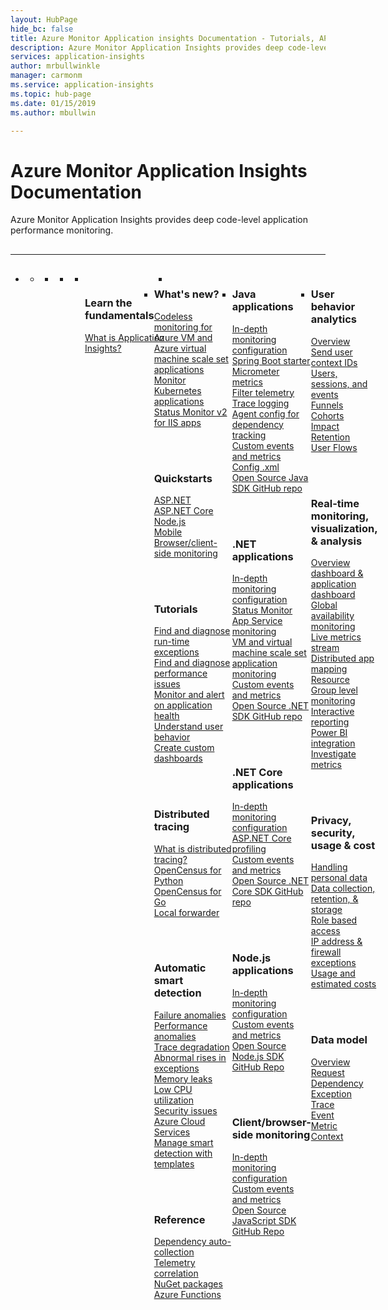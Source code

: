 ```yaml
---
layout: HubPage
hide_bc: false
title: Azure Monitor Application insights Documentation - Tutorials, API Reference | Microsoft Docs
description: Azure Monitor Application Insights provides deep code-level application performance monitoring.
services: application-insights
author: mrbullwinkle
manager: carmonm
ms.service: application-insights
ms.topic: hub-page
ms.date: 01/15/2019
ms.author: mbullwin

---
```


<div id="main" class="v2">
    <div class="container">
        <h1>Azure Monitor Application Insights Documentation</h1>
        <p>Azure Monitor Application Insights provides deep code-level application performance monitoring.</p>
        <hr style="margin: 30px 0;" />
        <ul class="pivots">
            <li>
                <a href="#products"></a>
                <ul id="products">
                    <li>
                        <a class="singlePanelNavItem selected" style="display: none" href="#indexA" data-linktype="self-bookmark"></a>
                        <ul class="panelContent singlePanelContent" id="indexA" style="border: medium; border-image: none; margin-top: 0px; display: flex; float: left;">
                            <li class="fullSpan">
                                <a href="#index1" data-linktype="self-bookmark"></a>
                                <ul class="cardsF cols cols4" id="index1" style="float: left; display: flex; width: 100%; border-bottom: 1px var(--grey-lighter) solid;">  
                                    <li>
                                        <ul class="cardsB panelContent" id="cardtypes-B" style="float: left; display: flex; width: 100%;">
                                            <li>
                                               <!-- <a href="">-->
                                                   <div class="cardSize">
                                                        <div class="cardPadding">
                                                            <div class="card">
                                                                <div class="cardImageOuter">
                                                                    <div class="cardImage">
                                                                        <img alt="" src="https://docs.microsoft.com/media/common/i_learn-about.svg" data-linktype="external">
                                                                    </div>
                                                                </div>
                                                                <div class="cardText" style="padding-left: 0px">
                                                                    <h3>Learn the fundamentals</h3>
																	<p>
																	    <a href="./app/app-insights-overview.md">What is Application Insights?</a><br>
																	</p>
																</div>
                                                            </div>
                                                        </div>
                                                    </div>
                                                </a>
                                            </li>
                                            <li>
                                           </li>
										</ul>
                                    </li>
                                    <li>
                                        <div class="cardSize">
                                            <div class="cardPadding">
                                                <div class="card">
                                                    <div class="cardText">
	                                                    <h3>What's new?</h3>
                                                        <p>
                                                            <a href="./app/azure-vm-vmss-apps.md">Codeless monitoring for Azure VM and Azure virtual machine scale set applications</a><br>
                                                            <a href="./app/kubernetes.md">Monitor Kubernetes applications</a><br>
                                                            <a href="./app/status-monitor-v2-overview.md">Status Monitor v2 for IIS apps</a><br>
														</p>
														<br><br>
														<h3>Quickstarts</h3>
                                                        <p>
                                                            <a href="./learn/quick-monitor-portal.md">ASP.NET</a><br>
                                                            <a href="./learn/dotnetcore-quick-start.md">ASP.NET Core</a><br>
												            <a href="./learn/nodejs-quick-start.md">Node.js</a><br>
                                                            <a href="./learn/mobile-center-quickstart.md">Mobile</a><br>
												            <a href="./app/website-monitoring.md">Browser/client-side monitoring</a>
														</p>
														<br><br>
                                                        <h3>Tutorials</h3>
                                                        <p>
                                                            <a href="./learn/tutorial-runtime-exceptions.md">Find and diagnose run-time exceptions</a><br>
                                                            <a href="./learn/tutorial-performance.md">Find and diagnose performance issues</a><br>
                                                            <a href="./learn/tutorial-alert.md">Monitor and alert on application health</a><br>
												            <a href="./learn/tutorial-users.md">Understand user behavior</a><br>
                                                            <a href="./learn/tutorial-app-dashboards.md">Create custom dashboards</a>
															</p>
														<br><br>
                                                        <h3>Distributed tracing</h3>
                                                        <p>
                                                            <a href="./app/distributed-tracing.md">What is distributed tracing?</a><br>
                                                            <a href="./app/opencensus-python.md">OpenCensus for Python</a><br>
                                                            <a href="./app/opencensus-go.md">OpenCensus for Go</a><br>
												            <a href="./app/opencensus-local-forwarder.md">Local forwarder</a>
															</p>
														<br><br>
                                                        <h3>Automatic smart detection</h3>
                                                        <p>
                                                            <a href="./app/proactive-failure-diagnostics.md">Failure anomalies</a><br>
                                                            <a href="./app/proactive-performance-diagnostics.md">Performance anomalies</a><br>
                                                            <a href="./app/proactive-trace-severity.md">Trace degradation</a><br>
												            <a href="./app/proactive-exception-volume.md">Abnormal rises in exceptions</a><br>
                                                            <a href="./app/proactive-potential-memory-leak.md">Memory leaks</a><br>
                                                            <a href="./app/proactive-low-utilization-cloud-resources.md">Low CPU utilization</a><br>
                                                            <a href="./app/proactive-application-security-detection-pack.md">Security issues</a><br>
                                                            <a href="./app/proactive-cloud-services.md">Azure Cloud Services</a><br>
                                                            <a href="./app/proactive-arm-config.md">Manage smart detection with templates</a>
														</p>
														<br><br>
                                                        <h3>Reference</h3>
                                                        <p>
                                                            <a href="./app/auto-collect-dependencies.md">Dependency auto-collection</a><br>
                                                            <a href="./app/correlation.md">Telemetry correlation</a><br>
                                                            <a href="./app/nuget.md">NuGet packages</a><br>
												            <a href="./app/azure-functions-supported-features.md">Azure Functions</a>
															</p>
                                                    </div>
                                                </div>
                                            </div>
                                        </div>
                                    </li>
                                    <li>
                                        <div class="cardSize">
                                            <div class="cardPadding">
                                                <div class="card">
                                                    <div class="cardText">
														<h3>Java applications</h3>
                                                        <p>
                                                            <a href="./app/java-get-started.md">In-depth monitoring configuration</a><br>
                                                            <a href="https://docs.microsoft.com/java/azure/spring-framework/configure-spring-boot-java-applicationinsights?view=azure-java-stable">Spring Boot starter</a><br>
                                                            <a href="./app/micrometer-java.md">Micrometer metrics</a><br>
                                                            <a href="./app/java-filter-telemetry.md">Filter telemetry</a><br>
                                                            <a href="./app/java-trace-logs.md">Trace logging</a><br>
                                                            <a href="./app/java-agent.md">Agent config for dependency tracking</a><br>
                                                            <a href="./app/api-custom-events-metrics.md">Custom events and metrics</a><br>
                                                            <a href="https://docs.microsoft.com/azure/azure-monitor/app/configuration-with-applicationinsights-config#channel-parameters-java
">Config .xml</a><br>
                                                            <a href="https://github.com/Microsoft/ApplicationInsights-Java">Open Source Java SDK GitHub repo</a>
														</p>
                                                        <br><br>
                                                        <h3>.NET applications</h3>
                                                        <p>
                                                            <a href="./app/asp-net.md">In-depth monitoring configuration</a><br>
                                                            <a href="./app/monitor-performance-live-website-now.md">Status Monitor</a><br>
                                                            <a href="./app/azure-web-apps.md">App Service monitoring</a><br>
                                                            <a href="./app/azure-vm-vmss-apps.md">VM and virtual machine scale set application monitoring</a><br>
                                                            <a href="./app/api-custom-events-metrics.md">Custom events and metrics</a><br>
                                                            <a href="https://github.com/Microsoft/ApplicationInsights-dotnet">Open Source .NET SDK GitHub repo</a>
														</p>
														<br><br>
                                                          <h3>.NET Core applications</h3>
                                                        <p>
                                                            <a href="./app/asp-net-core.md">In-depth monitoring configuration</a><br>
                                                            <a href="./app/profiler-aspnetcore-linux.md">ASP.NET Core profiling</a><br>
                                                            <a href="./app/api-custom-events-metrics.md">Custom events and metrics</a><br>
                                                            <a href="https://github.com/Microsoft/ApplicationInsights-aspnetcore">Open Source .NET Core SDK GitHub repo</a>
														</p>
                                                        <br><br>
                                                          <h3>Node.js applications</h3>
                                                        <p>
                                                            <a href="./app/nodejs.md">In-depth monitoring configuration</a><br>
                                                            <a href="./app/api-custom-events-metrics.md">Custom events and metrics</a><br>
                                                            <a href="https://github.com/Microsoft/ApplicationInsights-node.js">Open Source Node.js SDK GitHub Repo</a>
														</p>
														<br><br>
                                                        <h3>Client/browser-side monitoring</h3>
                                                        <p>
                                                            <a href="./app/javascript.md">In-depth monitoring configuration</a><br>
                                                            <a href="./app/api-custom-events-metrics.md">Custom events and metrics</a><br>
                                                            <a href="https://github.com/Microsoft/ApplicationInsights-JS">Open Source JavaScript SDK GitHub Repo</a><br>
														</p>
                                                    </div>
                                                </div>
                                            </div>
                                        </div>
                                    </li>
                                    <li>
                                        <div class="cardSize">
                                            <div class="cardPadding">
                                                <div class="card">
                                                    <div class="cardText">
														<h3>User behavior analytics</h3>
                                                        <p>
                                                            <a href="./app/usage-overview.md">Overview</a><br>
                                                            <a href="./app/usage-send-user-context.md">Send user context IDs</a><br>
                                                            <a href="./app/usage-segmentation.md">Users, sessions, and events</a><br>
                                                            <a href="./app/usage-funnels.md">Funnels</a><br>
                                                            <a href="./app/usage-cohorts.md">Cohorts</a><br>
                                                            <a href="./app/usage-impact.md">Impact</a><br>
                                                            <a href="./app/usage-retention.md">Retention</a><br>
                                                            <a href="./app/usage-flows.md">User Flows</a>
														</p>
														<br><br>
                                                        <h3>Real-time monitoring,<br> visualization, &amp; analysis</h3>
                                                        <p>
                                                            <a href="./app/overview-dashboard.md">Overview dashboard &amp; application dashboard</a><br>
                                                            <a href="./app/monitor-web-app-availability.md">Global availability monitoring</a><br>
                                                            <a href="./app/live-stream.md">Live metrics stream</a><br>
                                                            <a href="./app/app-map.md">Distributed app mapping</a><br>
                                                            <a href="../monitoring-and-diagnostics/resource-group-insights.md">Resource Group level monitoring</a><br>
                                                            <a href="./app/usage-workbooks.md">Interactive reporting</a><br>
                                                            <a href="./app/export-power-bi.md">Power BI integration</a><br>
                                                            <a href="https://docs.microsoft.com/azure/monitoring-and-diagnostics/monitoring-metric-charts">Investigate metrics</a>
														</p>
														<br><br>
                                                        <h3>Privacy, security, usage &amp; cost</h3>
                                                        <p>
                                                            <a href="https://docs.microsoft.com/azure/log-analytics/log-analytics-personal-data-mgmt">Handling personal data</a><br>
                                                            <a href="./app/data-retention-privacy.md">Data collection, retention, &amp; storage</a><br>
                                                            <a href="./app/resources-roles-access-control.md">Role based access</a><br>
                                                            <a href="./app/ip-addresses.md">IP address &amp; firewall exceptions</a><br>
                                                            <a href="https://docs.microsoft.com/azure/monitoring-and-diagnostics/monitoring-usage-and-estimated-costs">Usage and estimated costs</a>
														</p>
														<br><br>
                                                        <h3>Data model</h3>
                                                        <p>
                                                            <a href="./app/data-model.md">Overview</a><br>
                                                            <a href="./app/data-model-request-telemetry.md">Request</a><br>
                                                            <a href="./app/data-model-dependency-telemetry.md">Dependency</a><br>
                                                            <a href="./app/data-model-exception-telemetry.md">Exception</a><br>
                                                            <a href="./app/data-model-trace-telemetry.md">Trace</a><br>
                                                            <a href="./app/data-model-event-telemetry.md">Event</a><br>
                                                            <a href="./app/data-model-metric-telemetry.md">Metric</a><br>
                                                            <a href="./app/data-model-context.md">Context</a>
															</p>
														</p>
                                                    </div>
                                                </div>
                                            </div>
                                        </div>
                                    </li>
                                </ul>
                            </li>
                        </ul>
                    </li>
                </ul>
            </li>
        </ul>
    </div>
</div>
